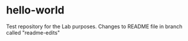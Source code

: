 # hello-world
Test repository for the Lab purposes.
Changes to README file in branch called "readme-edits"
